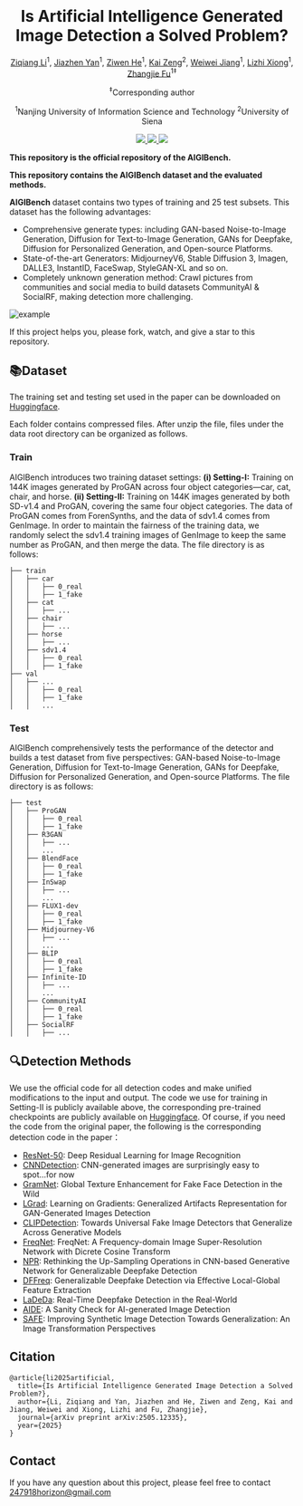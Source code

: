 <div align="center">
 <br>
<h1>Is Artificial Intelligence Generated Image Detection a Solved Problem?</h1>
 
[Ziqiang Li](https://scholar.google.com/citations?user=mj5a8WgAAAAJ&hl=zh-CN)<sup>1</sup>, [Jiazhen Yan](https://scholar.google.com/citations?user=QkURh8EAAAAJ&hl=zh-CN)<sup>1</sup>, [Ziwen He](https://scholar.google.com/citations?user=PjkDK9cAAAAJ&hl=zh-CN)<sup>1</sup>, [Kai Zeng](https://scholar.google.com.hk/citations?user=TsI93SIAAAAJ&hl=zh-CN)<sup>2</sup>, [Weiwei Jiang](https://scholar.google.co.jp/citations?user=mbPN0hgAAAAJ&hl=zh-CN)<sup>1</sup>, [Lizhi Xiong](https://scholar.google.com/citations?user=-FzrEP4AAAAJ&hl=zh-CN)<sup>1</sup>, [Zhangjie Fu](https://scholar.google.com/citations?user=fO9NmagAAAAJ&hl=zh-CN)<sup>1‡</sup>


<div class="is-size-6 publication-authors">
  <p class="footnote">
    <span class="footnote-symbol"><sup>‡</sup></span>Corresponding author
  </p>
</div>

<sup>1</sup>Nanjing University of Information Science and Technology <sup>2</sup>University of Siena
<p align="center">
  <a href='https://github.com/HorizonTEL/AIGIBench'>
    <img src='https://img.shields.io/badge/Project-Page-pink?style=flat&logo=Google%20chrome&logoColor=pink'>
  </a>
  <a href='https://arxiv.org/abs/2505.12335'>
    <img src='https://img.shields.io/badge/Arxiv-2406.19435-A42C25?style=flat&logo=arXiv&logoColor=A42C25'>
  </a>
  <a href='https://arxiv.org/pdf/2505.12335'>
    <img src='https://img.shields.io/badge/Paper-PDF-yellow?style=flat&logo=arXiv&logoColor=yellow'>
  </a>
</p>
</div>

**This repository is the official repository of the AIGIBench.**

**This repository contains the AIGIBench dataset and the evaluated methods.**

 **AIGIBench** dataset contains two types of training and 25 test subsets. This dataset has the following advantages:
- Comprehensive generate types: including GAN-based Noise-to-Image Generation, Diffusion for Text-to-Image Generation, GANs for Deepfake, Diffusion for Personalized Generation, and Open-source Platforms.
- State-of-the-art Generators: MidjourneyV6, Stable Diffusion 3, Imagen, DALLE3, InstantID, FaceSwap, StyleGAN-XL and so on.
- Completely unknown generation method: Crawl pictures from communities and social media to build datasets CommunityAI & SocialRF, making detection more challenging.

![example](https://github.com/user-attachments/assets/36250270-6fc1-4919-8078-1865f80913c0)

If this project helps you, please fork, watch, and give a star to this repository.  

## 📚Dataset
The training set and testing set used in the paper can be downloaded on [Huggingface](https://huggingface.co/datasets/HorizonTEL/AIGIBench).

Each folder contains compressed files. After unzip the file, files under the data root directory can be organized as follows.
### Train
AIGIBench introduces two training dataset settings: **(i) Setting-I:** Training on 144K images generated by ProGAN across four object categories—car, cat, chair, and horse. **(ii) Setting-II:** Training on 144K images generated by both SD-v1.4 and ProGAN, covering the same four object categories. The data of ProGAN comes from ForenSynths, and the data of sdv1.4 comes from GenImage. In order to maintain the fairness of the training data, we randomly select the sdv1.4 training images of GenImage to keep the same number as ProGAN, and then merge the data. The file directory is as follows:

```
├── train
│   ├── car
│   │   ├── 0_real
│   │   ├── 1_fake
│   ├── cat
│   │   ├── ...
│   ├── chair
│   │   ├── ...
│   ├── horse
│   │   ├── ...
│   ├── sdv1.4
│   │   ├── 0_real
│   │   ├── 1_fake
├── val
│   ├── ...
│   │   ├── 0_real
│   │   ├── 1_fake
│   │   ...
```

### Test
AIGIBench comprehensively tests the performance of the detector and builds a test dataset from five perspectives: GAN-based Noise-to-Image Generation, Diffusion for Text-to-Image Generation, GANs for Deepfake, Diffusion for Personalized Generation, and Open-source Platforms. The file directory is as follows:
```
├── test
│   ├── ProGAN
│   │   ├── 0_real
│   │   ├── 1_fake
│   ├── R3GAN
│   │   ├── ...
│   │   ...
│   ├── BlendFace
│   │   ├── 0_real
│   │   ├── 1_fake
│   ├── InSwap
│   │   ├── ...
│   │   ...
│   ├── FLUX1-dev
│   │   ├── 0_real
│   │   ├── 1_fake
│   ├── Midjourney-V6
│   │   ├── ...
│   │   ...
│   ├── BLIP
│   │   ├── 0_real
│   │   ├── 1_fake
│   ├── Infinite-ID
│   │   ├── ...
│   │   ...
│   ├── CommunityAI
│   │   ├── 0_real
│   │   ├── 1_fake
│   ├── SocialRF
│   │   ├── ...
```
## 🔍Detection Methods
We use the official code for all detection codes and make unified modifications to the input and output. The code we use for training in Setting-II is publicly available above, the corresponding pre-trained checkpoints are publicly available on [Huggingface](https://huggingface.co/HorizonTEL/AIGIBench). Of course, if you need the code from the original paper, the following is the corresponding detection code in the paper：
- [ResNet-50](https://github.com/huggingface/pytorch-image-models/tree/v0.6.12/timm): Deep Residual Learning for Image Recognition
- [CNNDetection](https://github.com/PeterWang512/CNNDetection): CNN-generated images are surprisingly easy to spot...for now
- [GramNet](https://github.com/liuzhengzhe/Global_Texture_Enhancement_for_Fake_Face_Detection_in_the-Wild): Global Texture Enhancement for Fake Face Detection in the Wild
- [LGrad](https://github.com/chuangchuangtan/LGrad): Learning on Gradients: Generalized Artifacts Representation for GAN-Generated Images Detection
- [CLIPDetection](https://github.com/WisconsinAIVision/UniversalFakeDetect): Towards Universal Fake Image Detectors that Generalize Across Generative Models
- [FreqNet](https://github.com/chuangchuangtan/FreqNet-DeepfakeDetection): FreqNet: A Frequency-domain Image Super-Resolution Network with Dicrete Cosine Transform
- [NPR](https://github.com/chuangchuangtan/NPR-DeepfakeDetection): Rethinking the Up-Sampling Operations in CNN-based Generative Network for Generalizable Deepfake Detection
- [DFFreq](https://arxiv.org/abs/2501.15253): Generalizable Deepfake Detection via Effective Local-Global Feature Extraction
- [LaDeDa](https://github.com/barcavia/RealTime-DeepfakeDetection-in-the-RealWorld): Real-Time Deepfake Detection in the Real-World
- [AIDE](https://github.com/shilinyan99/AIDE): A Sanity Check for AI-generated Image Detection
- [SAFE](https://github.com/Ouxiang-Li/SAFE): Improving Synthetic Image Detection Towards Generalization: An Image Transformation Perspectives

## Citation
```
@article{li2025artificial,
  title={Is Artificial Intelligence Generated Image Detection a Solved Problem?},
  author={Li, Ziqiang and Yan, Jiazhen and He, Ziwen and Zeng, Kai and Jiang, Weiwei and Xiong, Lizhi and Fu, Zhangjie},
  journal={arXiv preprint arXiv:2505.12335},
  year={2025}
}
```

## Contact
If you have any question about this project, please feel free to contact 247918horizon@gmail.com
